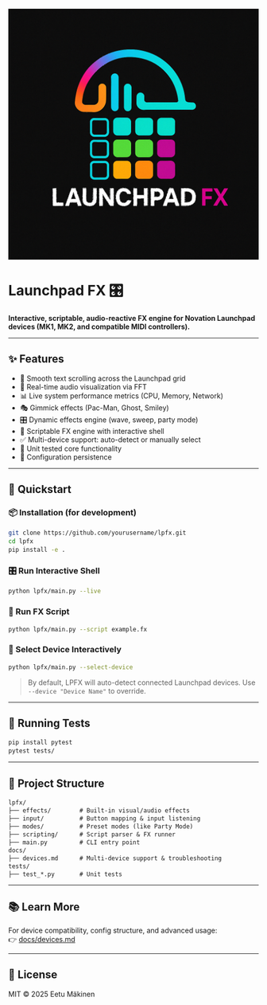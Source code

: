 ![Launchpad FX Logo](docs/lpfxlogo.png)

# Launchpad FX 🎛️

**Interactive, scriptable, audio-reactive FX engine for Novation Launchpad devices (MK1, MK2, and compatible MIDI controllers).**

---

## ✨ Features

- 🌊 Smooth text scrolling across the Launchpad grid
- 🎵 Real-time audio visualization via FFT
- 📊 Live system performance metrics (CPU, Memory, Network)
- 🎭 Gimmick effects (Pac-Man, Ghost, Smiley)
- 🎛️ Dynamic effects engine (wave, sweep, party mode)
- 🧠 Scriptable FX engine with interactive shell
- ✅ Multi-device support: auto-detect or manually select
- 🧪 Unit tested core functionality
- 💾 Configuration persistence

---

## 🚀 Quickstart

### 📦 Installation (for development)
```bash
git clone https://github.com/yourusername/lpfx.git
cd lpfx
pip install -e .
```

### 🎛️ Run Interactive Shell
```bash
python lpfx/main.py --live
```

### 📜 Run FX Script
```bash
python lpfx/main.py --script example.fx
```

### 🎯 Select Device Interactively
```bash
python lpfx/main.py --select-device
```

> By default, LPFX will auto-detect connected Launchpad devices. Use `--device "Device Name"` to override.

---

## 🧪 Running Tests
```bash
pip install pytest
pytest tests/
```

---

## 📁 Project Structure

```
lpfx/
├── effects/        # Built-in visual/audio effects
├── input/          # Button mapping & input listening
├── modes/          # Preset modes (like Party Mode)
├── scripting/      # Script parser & FX runner
├── main.py         # CLI entry point
docs/
├── devices.md      # Multi-device support & troubleshooting
tests/
├── test_*.py       # Unit tests
```

---

## 📚 Learn More
For device compatibility, config structure, and advanced usage:  
👉 [docs/devices.md](docs/devices.md)

---

## 🪪 License
MIT © 2025 Eetu Mäkinen